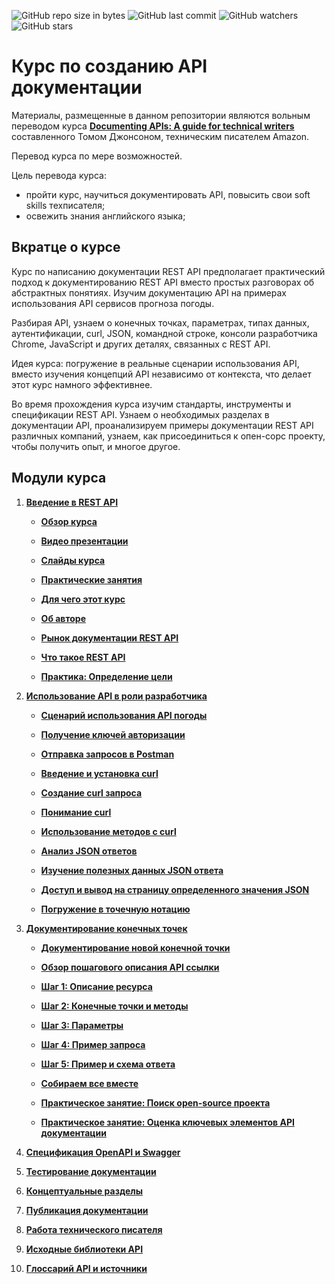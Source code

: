 ![GitHub repo size in bytes](https://img.shields.io/github/repo-size/Starkovden/Documenting_APIs.svg?style=plastic)
![GitHub last commit](https://img.shields.io/github/last-commit/Starkovden/Documenting_APIs.svg?logo=%20)
![GitHub watchers](https://img.shields.io/github/watchers/Starkovden/Documenting_APIs.svg?style=social)
![GitHub stars](https://img.shields.io/github/stars/Starkovden/Documenting_APIs.svg?style=social)

# Курс по созданию API документации

Материалы, размещенные в данном репозитории являются вольным переводом курса [**Documenting APIs: A guide for technical writers**](https://idratherbewriting.com/learnapidoc/)  составленного Томом Джонсоном, техническим писателем Amazon.

Перевод курса по мере возможностей.

Цель перевода курса:

- пройти курс, научиться документировать API, повысить свои soft skills техписателя;
- освежить знания английского языка;

## Вкратце о курсе

Курс по написанию документации REST API предполагает практический подход к документированию REST API вместо простых разговорах об абстрактных понятиях. Изучим документацию API на примерах использования API сервисов прогноза погоды.

Разбирая API, узнаем о конечных точках, параметрах, типах данных, аутентификации, curl, JSON, командной строке, консоли разработчика Chrome, JavaScript и других деталях, связанных с REST API.

Идея курса: погружение в реальные сценарии использования API, вместо изучения концепций API независимо от контекста, что делает этот курс намного эффективнее.

Во время прохождения курса изучим стандарты, инструменты и спецификации REST API. Узнаем о необходимых разделах в документации API, проанализируем примеры документации REST API различных компаний, узнаем, как присоединиться к опен-сорс проекту, чтобы получить опыт, и многое другое.

## Модули курса

1. [**Введение в REST API**](introduction-rest-apis/README.md)

    - [**Обзор курса**](introduction-rest-apis/course-overview.md)

    - [**Видео презентации**](introduction-rest-apis/video-presentations.md)

    - [**Слайды курса**](introduction-rest-apis/course-slides.md)

    - [**Практические занятия**](introduction-rest-apis/workshop-activities.md)

    - [**Для чего этот курс**](introduction-rest-apis/what-for-this-course.md)

    - [**Об авторе**](introduction-rest-apis/about-the-author.md)

    - [**Рынок документации REST API**](introduction-rest-apis/api-doc-market.md)

    - [**Что такое REST API**](introduction-rest-apis/what-is-rest-api.md)

    - [**Практика: Определение цели**](introduction-rest-apis/identify-goals.md)

2. [**Использование API в роли разработчика**](like-developer/README.md)

    - [**Сценарий использования API погоды**](like-developer/using-api-scenario.md)

    - [**Получение ключей авторизации**](like-developer/get-authorization-keys.md)

    - [**Отправка запросов в Postman**](like-developer/submit-requests-postman.md)

    - [**Введение и установка curl**](like-developer/curl-intro-and-instalation.md)

    - [**Создание curl запроса**](like-developer/make-curl-call.md)

    - [**Понимание curl**](like-developer/understand-curl.md)

    - [**Использование методов с curl**](use-methods-with-curl.md)

    - [**Анализ JSON ответов**](like-developer/analyze-json-response.md)

    - [**Изучение полезных данных JSON ответа**](like-developer/inspect-json.md)

    - [**Доступ и вывод на страницу определенного значения JSON**](like-developer/access-print-value.md)

    - [**Погружение в точечную нотацию**](like-developer/dot-notation.md)

3. [**Документирование конечных точек**](documenting-api-endpoints/README.md)

    - [**Документирование новой конечной точки**](documenting-api-endpoints/new-endpoint.md)

    - [**Обзор пошагового описания API ссылки**](documenting-api-endpoints/api-reference-tutorial-overview.md)

    - [**Шаг 1: Описание ресурса**](documenting-api-endpoints/step1-resourse-description.md)

    - [**Шаг 2: Конечные точки и методы**](documenting-api-endpoints/step2-endpoints-and-methods.md)

    - [**Шаг 3: Параметры**](documenting-api-endpoints/step3-parameters.md)

    - [**Шаг 4: Пример запроса**](documenting-api-endpoints/step4-request-example.md)

    - [**Шаг 5: Пример и схема ответа**](documenting-api-endpoints/step5-response-example-and-schema.md)

    - [**Собираем все вместе**](documenting-api-endpoints/putt-all-together.md)

    - [**Практическое занятие: Поиск open-source проекта**](documenting-api-endpoints/find-open-source-project.md)

    - [**Практическое занятие: Оценка ключевых элементов API документации**](documenting-api-endpoints/evaluate-api-referense-docs.md)

4. [**Спецификация OpenAPI и Swagger**](openAPI-specification/README.md)
5. [**Тестирование документации**](testing-api-doc/README.md)
6. [**Концептуальные разделы**](conceptual-topics/README.md)
7. [**Публикация документации**](Publishing-doc/README.md)
8. [**Работа технического писателя**](Getting-job/README.md)
9. [**Исходные библиотеки API**](Native-library/README.md)
10. [**Глоссарий API и источники**](glossary-and-resourses/README.md)

